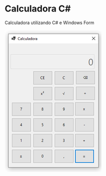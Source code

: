 # Calculadora C#
Calculadora utilizando C# e Windows Form

![Calculadora](https://github.com/leandroneis/calculadora/blob/master/screen.PNG)
